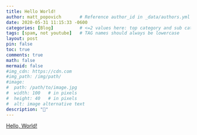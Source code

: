 ```yaml
---
title: Hello World!
author: matt_popovich       # Reference author_id in _data/authors.yml
date: 2020-05-31 11:15:33 -0600
categories: [Blog]          # <=2 values here: top category and sub category
tags: [spam, not youtube]   # TAG names should always be lowercase
layout: post
pin: false
toc: true
comments: true
math: false
mermaid: false
#img_cdn: https://cdn.com
#img_path: /img/path/
#image:
#  path: /path/to/image.jpg
#  width: 100   # in pixels
#  height: 40   # in pixels
#  alt: image alternative text
description: "👋"
---
```


[Hello, World!](https://en.wikipedia.org/wiki/%22Hello,_World!%22_program)
